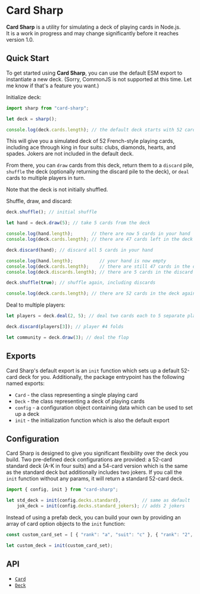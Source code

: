 # Card Sharp

**Card Sharp** is a utility for simulating a deck of playing cards in Node.js.  
It is a work in progress and may change significantly before it reaches version 
1.0.

## Quick Start

To get started using **Card Sharp**, you can use the default ESM export to 
instantiate a new deck.  (Sorry, CommonJS is not supported at this time.  Let 
me know if that's a feature you want.)

Initialize deck:
```Javascript
import sharp from "card-sharp";

let deck = sharp();

console.log(deck.cards.length); // the default deck starts with 52 cards
```

This will give you a simulated deck of 52 French-style playing cards, including 
ace through king in four suits: clubs, diamonds, hearts, and spades.  Jokers 
are not included in the default deck.

From there, you can `draw` cards from this deck, return them to a `discard` 
pile, `shuffle` the deck (optionally returning the discard pile to the deck), 
or `deal` cards to multiple players in turn.

Note that the deck is not initially shuffled.

Shuffle, draw, and discard:
```Javascript
deck.shuffle(); // initial shuffle

let hand = deck.draw(5); // take 5 cards from the deck

console.log(hand.length);       // there are now 5 cards in your hand
console.log(deck.cards.length); // there are 47 cards left in the deck

deck.discard(hand); // discard all 5 cards in your hand

console.log(hand.length);          // your hand is now empty
console.log(deck.cards.length);    // there are still 47 cards in the deck
console.log(deck.discards.length); // there are 5 cards in the discard pile

deck.shuffle(true); // shuffle again, including discards

console.log(deck.cards.length); // there are 52 cards in the deck again
```

Deal to multiple players:
```Javascript
let players = deck.deal(2, 5); // deal two cards each to 5 separate players

deck.discard(players[3]); // player #4 folds

let community = deck.draw(3); // deal the flop
```

## Exports

Card Sharp's default export is an `init` function which sets up a default 
52-card deck for you.  Additionally, the package entrypoint has the following 
named exports:

* `Card` - the class representing a single playing card
* `Deck` - the class representing a deck of playing cards
* `config` - a configuration object containing data which can be used to set up a deck
* `init` - the initialization function which is also the default export

## Configuration

Card Sharp is designed to give you significant flexibility over the deck you 
build.  Two pre-defined deck configurations are provided: a 52-card standard 
deck (A-K in four suits) and a 54-card version which is the same as the standard 
deck but additionally includes two jokers.  If you call the `init` function 
without any params, it will return a standard 52-card deck.

```Javascript
import { config, init } from "card-sharp";

let std_deck = init(config.decks.standard),        // same as default
    jok_deck = init(config.decks.standard_jokers); // adds 2 jokers
```

Instead of using a prefab deck, you can build your own by providing an array of 
card option objects to the `init` function:

```Javascript
const custom_card_set = [ { "rank": "a", "suit": "c" }, { "rank": "2", "suit": "c" }, ... ];

let custom_deck = init(custom_card_set);
```

## API

* [`Card`](https://github.com/adamlacoste/card-sharp/blob/main/doc/lib/card.md)
* [`Deck`](https://github.com/adamlacoste/card-sharp/blob/main/doc/lib/deck.md)

